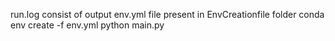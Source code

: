 run.log consist of output
env.yml file present in EnvCreationfile folder
conda env create -f env.yml
python main.py
